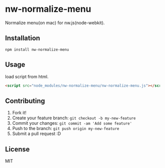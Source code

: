 # nw-normalize-menu

Normalize menu(on mac) for nw.js(node-webkit).

## Installation

    npm install nw-normalize-menu

## Usage

load script from html.

```html
<script src="node_modules/nw-normalize-menu/nw-normalize-menu.js"></script>
```

## Contributing

1. Fork it!
2. Create your feature branch: `git checkout -b my-new-feature`
3. Commit your changes: `git commit -am 'Add some feature'`
4. Push to the branch: `git push origin my-new-feature`
5. Submit a pull request :D

## License

MIT
